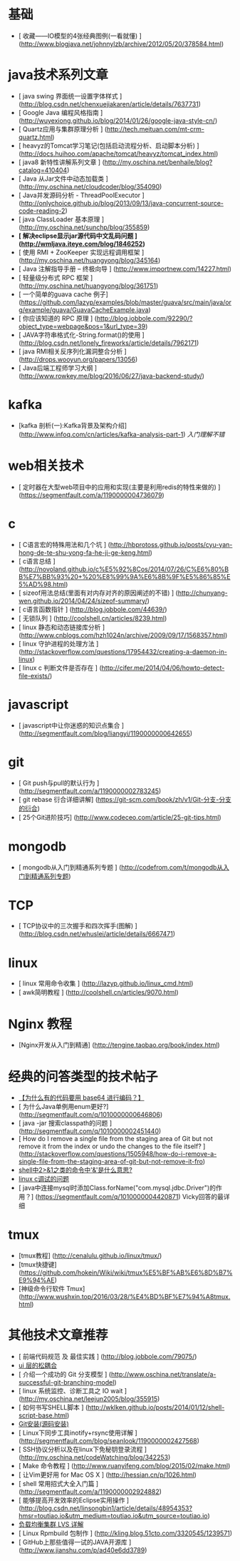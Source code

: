 基础
===========================
* [ 收藏——IO模型的4张经典图例(一看就懂) ] (http://www.blogjava.net/johnnylzb/archive/2012/05/20/378584.html)

java技术系列文章
===========================
* [ java swing 界面统一设置字体样式 ] (http://blog.csdn.net/chenxuejiakaren/article/details/7637731)
* [ Google Java 编程风格指南 ] (http://wuyexiong.github.io/blog/2014/01/26/google-java-style-cn/)
* [ Quartz应用与集群原理分析 ] (http://tech.meituan.com/mt-crm-quartz.html)
* [ heavyz的Tomcat学习笔记(包括启动流程分析、启动脚本分析) ] (http://docs.huihoo.com/apache/tomcat/heavyz/tomcat_index.html)
* [ java8 新特性讲解系列文章 ] (http://my.oschina.net/benhaile/blog?catalog=410404)
* [ Java 从Jar文件中动态加载类 ] (http://my.oschina.net/cloudcoder/blog/354090)
* [ Java并发源码分析 - ThreadPoolExecutor ] (http://onlychoice.github.io/blog/2013/09/13/java-concurrent-source-code-reading-2)
* [	java ClassLoader 基本原理 ] (http://my.oschina.net/sunchp/blog/355859)
* **[ 解决eclipse显示jar源代码中文乱码问题 ] (http://wmljava.iteye.com/blog/1846252)**
* [ 使用 RMI + ZooKeeper 实现远程调用框架 ] (http://my.oschina.net/huangyong/blog/345164)
* [ Java 注解指导手册 – 终极向导  ] (http://www.importnew.com/14227.html)
* [ 轻量级分布式 RPC 框架 ] (http://my.oschina.net/huangyong/blog/361751)
* [ 一个简单的guava cache 例子] (https://github.com/lazyp/examples/blob/master/guava/src/main/java/org/example/guava/GuavaCacheExample.java)
* [ 你应该知道的 RPC 原理 ] (http://blog.jobbole.com/92290/?object_type=webpage&pos=1&url_type=39)
* [ JAVA字符串格式化-String.format()的使用 ] (http://blog.csdn.net/lonely_fireworks/article/details/7962171)
* [ java RMI相关反序列化漏洞整合分析 ] (http://drops.wooyun.org/papers/13056)
* [ Java后端工程师学习大纲 ] (http://www.rowkey.me/blog/2016/06/27/java-backend-study/)

kafka
===========================
* [kafka 剖析(一):Kafka背景及架构介绍] (http://www.infoq.com/cn/articles/kafka-analysis-part-1) *入门理解不错*

web相关技术
===========================
* [ 定时器在大型web项目中的应用和实现(主要是利用redis的特性来做的) ] (https://segmentfault.com/a/1190000004736079)

c
============================
* [ C语言宏的特殊用法和几个坑 ] (http://hbprotoss.github.io/posts/cyu-yan-hong-de-te-shu-yong-fa-he-ji-ge-keng.html)
* [ c语言总结 ] (http://novoland.github.io/c%E5%92%8Cos/2014/07/26/C%E6%80%BB%E7%BB%93%20+%20%E8%99%9A%E6%8B%9F%E5%86%85%E5%AD%98.html)
* [ sizeof用法总结(里面有对内存对齐的原因阐述的不错) ] (http://chunyang-wen.github.io/2014/04/24/sizeof-summary/)
* [ c语言函数指针 ] (http://blog.jobbole.com/44639/)
* [ 无锁队列 ] (http://coolshell.cn/articles/8239.html)
* [ linux 静态和动态链接库分析 ] (http://www.cnblogs.com/hzh1024n/archive/2009/09/17/1568357.html)
* [ linux 守护进程的处理方法 ] (http://stackoverflow.com/questions/17954432/creating-a-daemon-in-linux)
* [ linux c 判断文件是否存在 ] (http://cifer.me/2014/04/06/howto-detect-file-exists/)

javascript
=============================
* [ javascript中让你迷惑的知识点集合 ] (http://segmentfault.com/blog/liangyi/1190000000642655)

git
=============================
* [ Git push与pull的默认行为 ] (http://segmentfault.com/a/1190000002783245)
* [ git rebase 衍合详细讲解] (https://git-scm.com/book/zh/v1/Git-分支-分支的衍合)
* [ 25个Git进阶技巧] (http://www.codeceo.com/article/25-git-tips.html)

mongodb
=============================
* [ mongodb从入门到精通系列专题 ] (http://codefrom.com/t/mongodb从入门到精通系列专题)

TCP
=============================
* [  TCP协议中的三次握手和四次挥手(图解) ] (http://blog.csdn.net/whuslei/article/details/6667471)

linux
=============================
* [ linux 常用命令收集 ] (http://lazyp.github.io/linux_cmd.html)
* [ awk简明教程 ] (http://coolshell.cn/articles/9070.html)

Nginx 教程
=============================
* [Nginx开发从入门到精通] (http://tengine.taobao.org/book/index.html)

经典的问答类型的技术帖子
===========================
* [【为什么有的代码要用 base64 进行编码？】](http://segmentfault.com/q/1010000000801988)
* [ 为什么Java单例用enum更好?] (http://segmentfault.com/q/1010000000646806)
* [ java -jar 搜索classpath的问题 ] (http://segmentfault.com/q/1010000002451440)
* [ How do I remove a single file from the staging area of Git but not remove it from the index or undo the changes to the file itself? ] (http://stackoverflow.com/questions/1505948/how-do-i-remove-a-single-file-from-the-staging-area-of-git-but-not-remove-it-fro)
* [ shell中2>&1之类的命令中'&'是什么意思? ](http://segmentfault.com/q/1010000002454596)
* [ linux c调试的问题 ](http://segmentfault.com/q/1010000002530474)
* [ java中连接mysql时添加Class.forName("com.mysql.jdbc.Driver")的作用？] (https://segmentfault.com/q/1010000004420871) Vicky回答的最详细

tmux
===========================
* [tmux教程] (http://cenalulu.github.io/linux/tmux/)
* [tmux快捷键] (https://github.com/hokein/Wiki/wiki/tmux%E5%BF%AB%E6%8D%B7%E9%94%AE)
* [神级命令行软件 Tmux] (http://www.wushxin.top/2016/03/28/%E4%BD%BF%E7%94%A8tmux.html)

其他技术文章推荐
===========================
* [ 前端代码规范 及 最佳实践 ] (http://blog.jobbole.com/79075/)
* [ ui 层的松耦合 ](http://segmentfault.com/blog/humingx/1190000002461564)
* [ 介绍一个成功的 Git 分支模型 ] (http://www.oschina.net/translate/a-successful-git-branching-model)
* [ linux 系统监控、诊断工具之 IO wait ] (http://my.oschina.net/leejun2005/blog/355915)
* [ 如何书写SHELL脚本 ] (http://wklken.github.io/posts/2014/01/12/shell-script-base.html)
* [ Git安装(源码安装) ](http://git-scm.com/book/zh/v1/%E8%B5%B7%E6%AD%A5-%E5%AE%89%E8%A3%85-Git)
* [ Linux下同步工具inotify+rsync使用详解 ] (http://segmentfault.com/blog/seanlook/1190000002427568)
* [ SSH协议分析以及在linux下免秘钥登录流程 ] (http://my.oschina.net/codeWatching/blog/342253)
* [ Make 命令教程 ] (http://www.ruanyifeng.com/blog/2015/02/make.html)
* [ 让Vim更好用 for Mac OS X ] (http://hessian.cn/p/1026.html)
* [ shell 常用招式大全入门篇 ] (http://segmentfault.com/a/1190000002924882)
* [ 能够提高开发效率的Eclipse实用操作 ] (http://blog.csdn.net/linsongbin1/article/details/48954353?hmsr=toutiao.io&utm_medium=toutiao.io&utm_source=toutiao.io)
* [ 负载均衡集群 LVS 详解 ](http://liaoph.com/lvs/)
* [  Linux Rpmbuild 包制作 ] (http://kling.blog.51cto.com/3320545/1239571)
* [ GitHub上那些值得一试的JAVA开源库 ] (http://www.jianshu.com/p/ad40e6dd3789)

